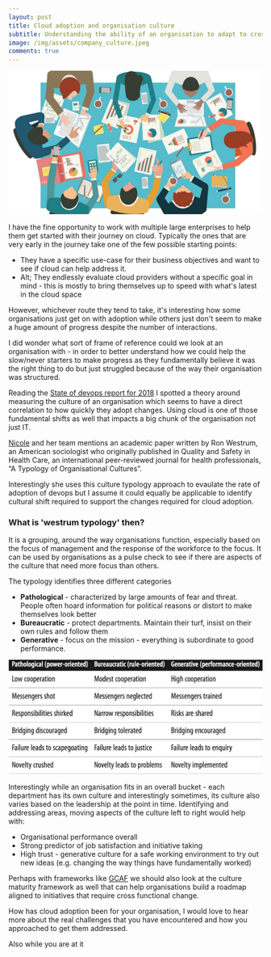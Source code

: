 ```yaml
---
layout: post
title: Cloud adoption and organisation culture
subtitle: Understanding the ability of an organisation to adapt to cross functional level changes
image: /img/assets/company_culture.jpeg
comments: true
---
```

 ![Company Culture](/img/assets/company_culture.jpeg )

I have the fine opportunity to work with multiple large enterprises to help them get started with their journey on cloud. Typically the ones that are very early in the journey take one of the few possible starting points:
* They have a specific use-case for their business objectives and want to see if cloud can help address it.
* Alt; They endlessly evaluate cloud providers without a specific goal in mind - this is mostly to bring themselves up to speed with what's latest in the cloud space
 
However, whichever route they tend to take, it's interesting how some organisations just get on with adoption while others just don't seem to make a huge amount of progress despite the number of interactions.
 
I did wonder what sort of frame of reference could we look at an organisation with - in order to better understand how we could help the slow/never starters to make progress as they fundamentally believe it was the right thing to do but just struggled because of the way their organisation was structured.
 
Reading the [State of devops report for 2018](https://cloudplatformonline.com/2018-state-of-devops.html) I spotted a theory around measuring the culture of an organisation which seems to have a direct correlation to how quickly they adopt changes. Using cloud is one of those fundamental shifts as well that impacts a big chunk of the organisation not just IT.
 
[Nicole](https://www.linkedin.com/in/nicolefv/) and her team mentions an academic paper written by Ron Westrum, an American sociologist who originally published in Quality and Safety in Health Care, an international peer-reviewed journal for health professionals, “A Typology of Organisational Cultures”.
 
Interestingly she uses this culture typology approach to evaulate the rate of adoption of devops but I assume it could equally be applicable to identify cultural shift required to support the changes required for cloud adoption.
 
### What is 'westrum typology' then?
It is a grouping, around the way organisations function, especially based on the focus of management and the response of the workforce to the focus. It can be used by organisations as a pulse check to see if there are aspects of the culture that need more focus than others.
 
The typology identifies three different categories
*  **Pathological** - characterized by large amounts of fear and threat. People often hoard information for political reasons or distort to make themselves look better
*  **Bureaucratic** - protect departments. Maintain their turf, insist on their own rules and follow them
*  **Generative** - focus on the mission - everything is subordinate to good performance.

![Westrum Typology](/img/assets/westrum_typology.png)

Interestingly while an organisation fits in an overall bucket - each department has its own culture and interestingly sometimes, its culture also varies based on the leadership at the point in time. Identifying and addressing areas, moving aspects of the culture left to right would help with:
*  Organisational performance overall
*  Strong predictor of job satisfaction and initiative taking
*  High trust - generative culture for a safe working environment to try out new ideas (e.g. changing the way things have fundamentally worked)
 
Perhaps with frameworks like [GCAF](https://services.google.com/fh/files/misc/adoption_framework_whitepaper_nov12_final.pdf) we should also look at the culture maturity framework as well that can help organisations build a roadmap aligned to initiatives that require cross functional change.
 
How has cloud adoption been for your organisation, I would love to hear more about the real challenges that you have encountered and how you approached to get them addressed.

Also while you are at it 
